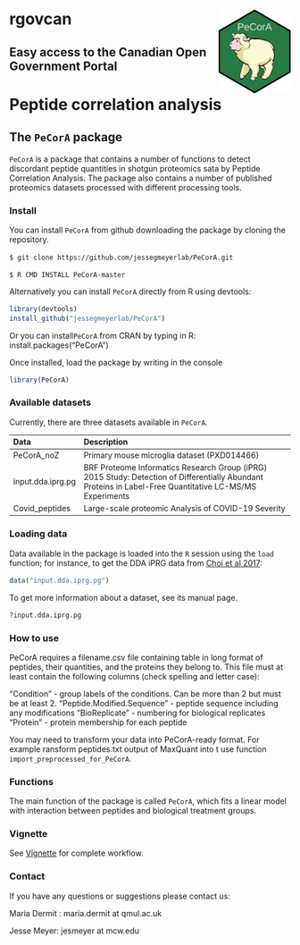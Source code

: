 # rgovcan <img src="man/figures/PECORA_hex.png" align="right" height="150"/>

## Easy access to the Canadian Open Government Portal

# Peptide correlation analysis

## The `PeCorA` package

`PeCorA` is a package that contains a number of functions to detect
discordant peptide quantities in shotgun proteomics sata by Peptide
Correlation Analysis. The package also contains a number of published
proteomics datasets processed with different processing tools.

### Install

You can install `PeCorA` from github downloading the package by cloning
the repository.

`$ git clone https://github.com/jessegmeyerlab/PeCorA.git`

`$ R CMD INSTALL PeCorA-master`

Alternatively you can install `PeCorA` directly from R using devtools:

``` r
library(devtools)
install_github("jessegmeyerlab/PeCorA")
```

Or you can install`PeCorA` from CRAN by typing in R:
install.packages(“PeCorA”)

Once installed, load the package by writing in the console

``` r
library(PeCorA)
```

### Available datasets

Currently, there are three datasets available in `PeCorA`.

| Data              | Description                                                                                                                                              |
| :---------------- | :------------------------------------------------------------------------------------------------------------------------------------------------------- |
| PeCorA\_noZ       | Primary mouse microglia dataset (PXD014466)                                                                                                              |
| input.dda.iprg.pg | BRF Proteome Informatics Research Group (iPRG) 2015 Study: Detection of Differentially Abundant Proteins in Label-Free Quantitative LC-MS/MS Experiments |
| Covid\_peptides   | Large-scale proteomic Analysis of COVID-19 Severity                                                                                                      |

### Loading data

Data available in the package is loaded into the `R` session using the
`load` function; for instance, to get the DDA iPRG data from [Choi et
al 2017](https://pubmed.ncbi.nlm.nih.gov/27990823/):

``` r
data("input.dda.iprg.pg")
```

To get more information about a dataset, see its manual page.

``` r
?input.dda.iprg.pg
```

### How to use

PeCorA requires a filename.csv file containing table in long format of
peptides, their quantities, and the proteins they belong to. This file
must at least contain the following columns (check spelling and letter
case):

“Condition” - group labels of the conditions. Can be more than 2 but
must be at least 2. “Peptide.Modified.Sequence” - peptide sequence
including any modifications “BioReplicate” - numbering for biological
replicates “Protein” - protein membership for each peptide

You may need to transform your data into PeCorA-ready format. For
example ransform peptides.txt output of MaxQuant into t use function
`import_preprocessed_for_PeCorA`.

### Functions

The main function of the package is called `PeCorA`, which fits a linear
model with interaction between peptides and biological treatment groups.

### Vignette

See
[Vignette](https://github.com/demar01/PeCorA/blob/master/vignettes/PeCorA_vignette.pdf)
for complete workflow.

### Contact

If you have any questions or suggestions please contact us:

Maria Dermit : maria.dermit at qmul.ac.uk

Jesse Meyer: jesmeyer at mcw.edu

